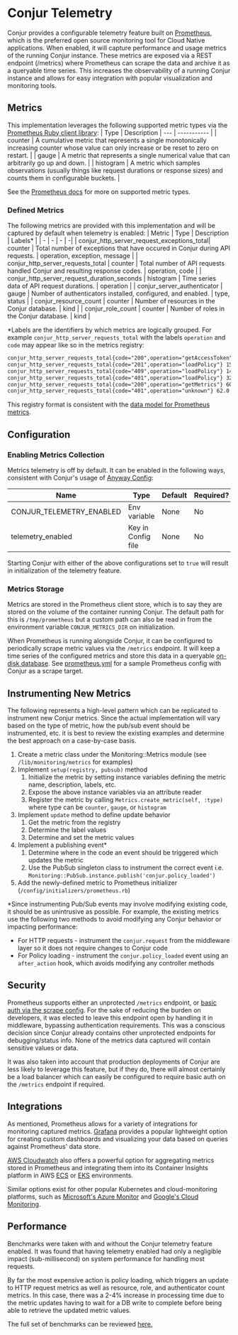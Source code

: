 # Conjur Telemetry

Conjur provides a configurable telemetry feature built on
[Prometheus](https://prometheus.io/), which is the preferred open source
monitoring tool for Cloud Native applications. When enabled, it will capture
performance and usage metrics of the running Conjur instance. These metrics are
exposed via a REST endpoint (/metrics) where Prometheus can scrape the data and
archive it as a queryable time series. This increases the observability of a
running Conjur instance and allows for easy integration with popular
visualization and monitoring tools.

## Metrics

This implementation leverages the following supported metric types via the
[Prometheus Ruby client library](https://github.com/prometheus/client_ruby):
| Type | Description
| --- | ----------- |
| counter | A cumulative metric that represents a single monotonically increasing counter whose value can only increase or be reset to zero on restart. |
| gauge | A metric that represents a single numerical value that can arbitrarily go up and down. |
| histogram | A metric which samples observations (usually things like request durations or response sizes) and counts them in configurable buckets. |

See the [Prometheus docs](https://prometheus.io/docs/concepts/metric_types/) for
more on supported metric types.

### Defined Metrics

The following metrics are provided with this implementation and will be captured
by default when telemetry is enabled:
| Metric | Type | Description | Labels\* |
| - | - | - | -|
| conjur_http_server_request_exceptions_total| counter | Total number of exceptions that have occured in Conjur during API requests. | operation, exception, message |
| conjur_http_server_requests_total | counter | Total number of API requests handled Conjur and resulting response codes. | operation, code |
| conjur_http_server_request_duration_seconds | histogram | Time series data of API request durations. | operation |
| conjur_server_authenticator | gauge | Number of authenticators installed, configured, and enabled. | type, status |
| conjur_resource_count | counter | Number of resources in the Conjur database. | kind |
| conjur_role_count | counter | Number of roles in the Conjur database. | kind |

\*Labels are the identifiers by which metrics are logically grouped. For example
`conjur_http_server_requests_total` with the labels `operation` and `code` may
appear like so in the metrics registry:

```txt
conjur_http_server_requests_total{code="200",operation="getAccessToken"} 1.0
conjur_http_server_requests_total{code="201",operation="loadPolicy"} 1502.0
conjur_http_server_requests_total{code="409",operation="loadPolicy"} 1498.0
conjur_http_server_requests_total{code="401",operation="loadPolicy"} 327.0
conjur_http_server_requests_total{code="200",operation="getMetrics"} 60.0
conjur_http_server_requests_total{code="401",operation="unknown"} 62.0
```

This registry format is consistent with the [data model for Prometheus
metrics](https://prometheus.io/docs/concepts/data_model/).

## Configuration

### Enabling Metrics Collection

Metrics telemetry is off by default. It can be enabled in the following ways,
consistent with Conjur's usage of [Anyway Config](https://github.com/palkan/anyway_config):

| **Name** | **Type** | **Default** | **Required?** |
|----------|----------|-------------|---------------|
|    CONJUR_TELEMETRY_ENABLED      |    Env variable     |      None      |        No       |
|    telemetry_enabled      |    Key in Config file      |       None      |        No       |

Starting Conjur with either of the above configurations set to `true` will result
in initialization of the telemetry feature.

### Metrics Storage

Metrics are stored in the Prometheus client store, which is to say they are
stored on the volume of the container running Conjur. The default path for this
is `/tmp/prometheus` but a custom path can also be read in from the environment
variable `CONJUR_METRICS_DIR` on initialization.

When Prometheus is running alongside Conjur, it can be configured to
periodically scrape metric values via the `/metrics` endpoint. It will keep a
time series of the configured metrics and store this data in a queryable
[on-disk database](https://prometheus.io/docs/prometheus/latest/storage/). See
[prometheus.yml](https://github.com/cyberark/conjur/dev/files/prometheus/prometheus.yml)
for a sample Prometheus config with Conjur as a scrape target.

## Instrumenting New Metrics

The following represents a high-level pattern which can be replicated to
instrument new Conjur metrics. Since the actual implementation will vary based
on the type of metric, how the pub/sub event should be instrumented, etc. it is
best to review the existing examples and determine the best approach on a
case-by-case basis.

1. Create a metric class under the Monitoring::Metrics module (see
`/lib/monitoring/metrics` for examples)
1. Implement `setup(registry, pubsub)` method
    1. Initialize the metric by setting instance variables defining the metric
    name, description, labels, etc.
    1. Expose the above instance variables via an attribute reader
    1. Register the metric by calling `Metrics.create_metric(self, :type)` where
    type can be `counter`, `gauge`, or `histogram`
1. Implement `update` method to define update behavior
    1. Get the metric from the registry
    1. Determine the label values
    1. Determine and set the metric values
1. Implement a publishing event*
    1. Determine where in the code an event should be triggered which updates
    the metric
    1. Use the PubSub singleton class to instrument the correct event i.e.
    `Monitoring::PubSub.instance.publish('conjur.policy_loaded')`
1. Add the newly-defined metric to Prometheus initializer
(`/config/initializers/prometheus.rb`)

\*Since instrumenting Pub/Sub events may involve modifying existing code, it
should be as unintrusive as possible. For example, the existing metrics use the
following two methods to avoid modifying any Conjur behavior or impacting
performance:

* For HTTP requests - instrument the `conjur.request` from the middleware layer
so it does not require changes to Conjur code
* For Policy loading - instrument the `conjur.policy_loaded` event using an
`after_action` hook, which avoids modifying any controller methods

## Security

Prometheus supports either an unprotected `/metrics` endpoint, or [basic auth
via the scrape
config](https://prometheus.io/docs/prometheus/latest/configuration/configuration/#scrape_config).
For the sake of reducing the burden on developers, it was elected to leave this
endpoint open by handling it in middleware, bypassing authentication
requirements. This was a conscious decision since Conjur already contains other
unprotected endpoints for debugging/status info. None of the metrics data
captured will contain sensitive values or data.

It was also taken into account that production deployments of Conjur are less
likely to leverage this feature, but if they do, there will almost certainly be
a load balancer which can easily be configured to require basic auth on the
`/metrics` endpoint if required.

## Integrations

As mentioned, Prometheus allows for a variety of integrations for monitoring
captured metrics. [Grafana](https://prometheus.io/docs/visualization/grafana/)
provides a popular lightweight option for creating custom dashboards and
visualizing your data based on queries against Prometheus' data store.

[AWS
Cloudwatch](https://docs.aws.amazon.com/AmazonCloudWatch/latest/monitoring/ContainerInsights-Prometheus.html)
also offers a powerful option for aggregating metrics stored in Prometheus and
integrating them into its Container Insights platform in AWS
[ECS](https://aws-otel.github.io/docs/getting-started/container-insights/ecs-prometheus)
or
[EKS](https://aws-otel.github.io/docs/getting-started/container-insights/eks-prometheus)
environments.

Similar options exist for other popular Kubernetes and cloud-monitoring
platforms, such as [Microsoft's Azure
Monitor](https://learn.microsoft.com/en-us/azure/azure-monitor/containers/container-insights-prometheus-integration)
and [Google's Cloud
Monitoring](https://cloud.google.com/stackdriver/docs/managed-prometheus).

## Performance

Benchmarks were taken with and without the Conjur telemetry feature enabled. It
was found that having telemetry enabled had only a negligible impact
(sub-millisecond) on system performance for handling most requests.

By far the most expensive action is policy loading, which triggers an update to
HTTP request metrics as well as resource, role, and authenticator count metrics.
In this case, there was a 2-4% increase in processing time due to the metric
updates having to wait for a DB write to complete before being able to retrieve
the updated metric values.

The full set of benchmarks can be reviewed
[here.](https://gist.github.com/gl-johnson/4b7fdb70a3b671f634731fe07615cedd)

